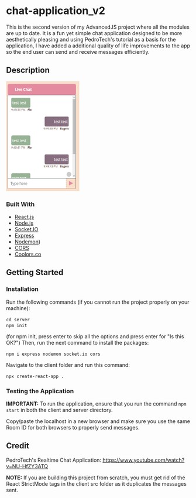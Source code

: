 # chat-application_v2

This is the second version of my AdvancedJS project where all the modules are up to date. It is a fun yet simple chat application designed to be more aesthetically pleasing and using PedroTech's tutorial as a basis for the application, I have added a additional quality of life improvements to the app so the end user can send and receive messages efficiently.

## Description
<img src="ChatScreenshot.PNG" alt="picture of sample chatbox" height="300" width="200"> 

### Built With

* [React.js](https://reactjs.org/)
* [Node.js](https://nodejs.org/en/)
* [Socket.IO](https://socket.io/)
* [Express](https://expressjs.com/)
* [Nodemon](https://www.npmjs.com/package/nodemon))
* [CORS](https://developer.mozilla.org/en-US/docs/Web/HTTP/CORS)
* [Coolors.co](https://coolors.co/)

## Getting Started

### Installation

Run the following commands (if you cannot run the project properly on your machine):
```
cd server
npm init
```
(for npm init, press enter to skip all the options and press enter for "Is this OK?")
Then, run the next command to install the packages:
```
npm i express nodemon socket.io cors
```

Navigate to the client folder and run this command:
```
npx create-react-app .
```

### Testing the Application

**IMPORTANT:** To run the application, ensure that you run the command ```npm start``` in both the client and server directory.

Copy/paste the localhost in a new browser and make sure you use the same Room ID for both browsers to properly send messages.

## Credit 
PedroTech's Realtime Chat Application: https://www.youtube.com/watch?v=NU-HfZY3ATQ

**NOTE:** If you are building this project from scratch, you must get rid of the React StrictMode tags in the client src folder as it duplicates the messages sent.
